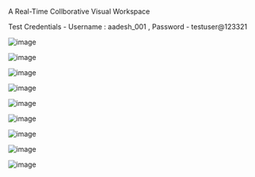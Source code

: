 A Real-Time Collborative Visual Workspace

Test Credentials - Username : aadesh_001 , Password - testuser@123321

![image](https://github.com/Aadesh098/athenia/assets/48157409/3190e48f-01ca-4098-941a-daff2bf79fa8)

![image](https://github.com/Aadesh098/athenia/assets/48157409/dab91347-4f90-4039-ad8d-6afc7f3f29e0)

![image](https://github.com/Aadesh098/athenia/assets/48157409/e3ec561b-f81b-473f-b47c-42c7148cf058)

![image](https://github.com/Aadesh098/athenia/assets/48157409/ec6562c7-7e7b-4bc9-acfe-927900d2692d)

![image](https://github.com/Aadesh098/athenia/assets/48157409/cc5ed327-702f-498c-b8c2-5b664e9ecd57)

![image](https://github.com/Aadesh098/athenia/assets/48157409/b9b130b4-c866-44d0-8ee0-09b420078454)

![image](https://github.com/Aadesh098/athenia/assets/48157409/923396b3-b18e-4ded-a380-0e68738b32fb)

![image](https://github.com/Aadesh098/athenia/assets/48157409/1ba1cbcd-df96-4b99-8abb-fe4668b2ccdc)

![image](https://github.com/Aadesh098/athenia/assets/48157409/f5717a5f-4203-40b0-b446-ee2e30710f74)

